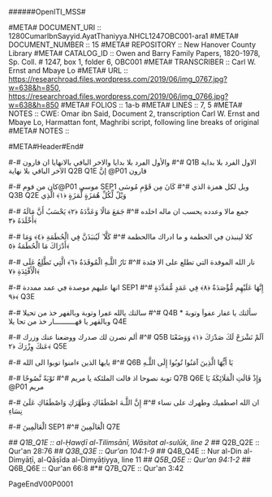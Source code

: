 ######OpenITI_MSS#

#META# DOCUMENT_URI	::  1280CumarIbnSayyid.AyatThaniyya.NHCL1247OBC001-ara1
#META# DOCUMENT_NUMBER	:: 15
#META# REPOSITORY	:: New Hanover County Library
#META# CATALOG_ID	:: Owen and Barry Family Papers, 1820-1978, Sp. Coll. # 1247, box 1, folder 6, OBC001
#META# TRANSCRIBER	:: Carl W. Ernst and Mbaye Lo
#META# URL	:: https://researchroad.files.wordpress.com/2019/06/img_0767.jpg?w=638&h=850, https://researchroad.files.wordpress.com/2019/06/img_0766.jpg?w=638&h=850
#META# FOLIOS	:: 1a-b
#META# LINES	:: 7, 5
#META# NOTES		:: CWE: Omar ibn Said, Document 2, transcription Carl W. Ernst and Mbaye Lo, Harmattan font, Maghribi script, following line breaks of original
#META# NOTES		::

#META#Header#End#

#-# والأول الڢرد بلا بدايا  والاخر البافي بالانهايا ان فارون
#^# Q1B الاول الفرد بلا بداية الآخر الباقي بلا نهاية Q2B Q1E إنَّ @P01 قارون

#-# كان من فوم@P01 موسى SEP1 ويل لكل همزة الذي
#^# كَانَ مِن قَوْمِ مُوسَى Q3B Q2E وَيْلٌ لِّكُلِّ هُمَزَةٍ لُّمَزَةٍ ﴿١﴾ الَّذِي

#-# جمع مالا وعدده يحسب ان ماله اخلده
#^# جَمَعَ مَالًا وَعَدَّدَهُ ﴿٢﴾ يَحْسَبُ أَنَّ مَالَهُ أَخْلَدَهُ ﴿٣﴾

#-# كلا لينبذن ڢي الحطمة و ما ادراك ماالحطمة
#^# كَلَّا ۖ لَيُنبَذَنَّ فِي الْحُطَمَةِ ﴿٤﴾ وَمَا أَدْرَاكَ مَا الْحُطَمَةُ ﴿٥﴾

#-# نار الله الموفدة التي تطلع على الا ڢئدة
#^# نَارُ اللَّـهِ الْمُوقَدَةُ ﴿٦﴾ الَّتِي تَطَّلِعُ عَلَى الْأَفْئِدَةِ ﴿٧﴾

#-# انها عليهم موصدة ڢي عمد ممددة SEP1
#^# إِنَّهَا عَلَيْهِم مُّؤْصَدَةٌ ﴿٨﴾ فِي عَمَدٍ مُّمَدَّدَةٍ ﴿٩﴾ Q3E

#-# سالتك يالله  غڢرا وتوبة  وبالفهر خذ من تحيلا
#^# Q4B سألتك يا غفار عفواَ وتوبةَ * وبالقهر يا قهــــــــــار خذ من تحا يلا Q4E

#-# ألم نصرن لك صدرك ووضعنا عنك وزرك
#^# Q5B اَلَمْ نَشْرَحْ لَكَ صَدْرَكَ ﴿١﴾ وَوَضَعْنَا عَنكَ وِزْرَكَ ﴿٢﴾ Q5E

#-# يايها الذين ءامنوا توبوا الى الله
#^# Q6B يَا أَيُّهَا الَّذِينَ آمَنُوا تُوبُوا إِلَى اللَّـهِ

#-# توبة نصوحا اذ فالت الملئكة يا مريم
#^# تَوْبَةً نَّصُوحًا Q7B Q6E وَإِذْ قَالَتِ الْمَلَائِكَةُ يَا @P01 مريم

#-# ان الله اصطڢيك وطهرك  على نساء
#^# إِنَّ اللَّـهَ اصْطَفَاكِ وَطَهَّرَكِ وَاصْطَفَاكِ عَلَىٰ نِسَاءِ

#-# الْعَالَمِينَ SEP1
#^# الْعَالَمِينَ Q7E

#*# 	Q1B_Q1E :: al-Ḥawḍī al-Tilimsānī, Wāsitat al-sulūk, line 2
#*# 	Q2B_Q2E :: Qur'an 28:76
#*# 	Q3B_Q3E :: Qur'an 104:1-9
#*# 	Q4B_Q4E :: Nur al-Din al-Dimyāṭī, al-Qāṣīda al-Dimyāṭiyya, line 11
#*# 	Q5B_Q5E :: Qur'an 94:1-2
#*# 	Q6B_Q6E :: Qur'an 66:8
#*# 	Q7B_Q7E :: Qur'an 3:42

PageEndV00P0001
